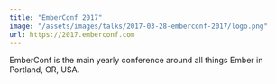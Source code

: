 ```yaml
---
title: "EmberConf 2017"
image: "/assets/images/talks/2017-03-28-emberconf-2017/logo.png"
url: https://2017.emberconf.com
---
```


EmberConf is the main yearly conference around all things Ember in Portland, OR, USA.
